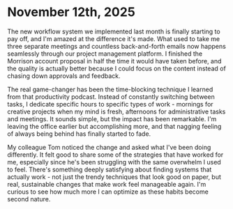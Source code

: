 # November 12th, 2025

The new workflow system we implemented last month is finally starting to pay off, and I'm amazed at the difference it's made. What used to take me three separate meetings and countless back-and-forth emails now happens seamlessly through our project management platform. I finished the Morrison account proposal in half the time it would have taken before, and the quality is actually better because I could focus on the content instead of chasing down approvals and feedback.

The real game-changer has been the time-blocking technique I learned from that productivity podcast. Instead of constantly switching between tasks, I dedicate specific hours to specific types of work - mornings for creative projects when my mind is fresh, afternoons for administrative tasks and meetings. It sounds simple, but the impact has been remarkable. I'm leaving the office earlier but accomplishing more, and that nagging feeling of always being behind has finally started to fade.

My colleague Tom noticed the change and asked what I've been doing differently. It felt good to share some of the strategies that have worked for me, especially since he's been struggling with the same overwhelm I used to feel. There's something deeply satisfying about finding systems that actually work - not just the trendy techniques that look good on paper, but real, sustainable changes that make work feel manageable again. I'm curious to see how much more I can optimize as these habits become second nature.